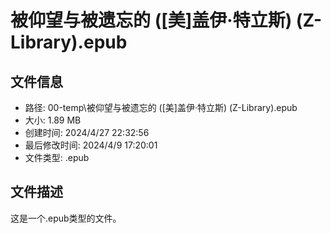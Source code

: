 ﻿# 被仰望与被遗忘的 ([美]盖伊·特立斯) (Z-Library).epub

## 文件信息
- 路径: 00-temp\被仰望与被遗忘的 ([美]盖伊·特立斯) (Z-Library).epub
- 大小: 1.89 MB
- 创建时间: 2024/4/27 22:32:56
- 最后修改时间: 2024/4/9 17:20:01
- 文件类型: .epub

## 文件描述
这是一个.epub类型的文件。

